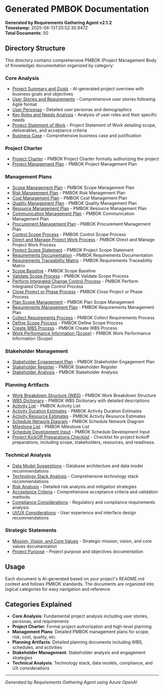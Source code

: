 # Generated PMBOK Documentation

**Generated by Requirements Gathering Agent v2.1.2**  
**Timestamp:** 2025-06-13T20:52:30.947Z  
**Total Documents:** 50

## Directory Structure

This directory contains comprehensive PMBOK (Project Management Body of Knowledge) documentation organized by category:


### Core Analysis

- [Project Summary and Goals](core-analysis\project-summary.md) - AI-generated project overview with business goals and objectives
- [User Stories and Requirements](core-analysis\user-stories.md) - Comprehensive user stories following Agile format
- [User Personas](core-analysis\user-personas.md) - Detailed user personas and demographics
- [Key Roles and Needs Analysis](core-analysis\key-roles-and-needs.md) - Analysis of user roles and their specific needs
- [Project Statement of Work](core-analysis\project-statement-of-work.md) - Project Statement of Work detailing scope, deliverables, and acceptance criteria
- [Business Case](core-analysis\business-case.md) - Comprehensive business case and justification

### Project Charter

- [Project Charter](project-charter\project-charter.md) - PMBOK Project Charter formally authorizing the project
- [Project Management Plan](project-charter\project-management-plan.md) - PMBOK Project Management Plan

### Management Plans

- [Scope Management Plan](management-plans\scope-management-plan.md) - PMBOK Scope Management Plan
- [Risk Management Plan](management-plans\risk-management-plan.md) - PMBOK Risk Management Plan
- [Cost Management Plan](management-plans\cost-management-plan.md) - PMBOK Cost Management Plan
- [Quality Management Plan](management-plans\quality-management-plan.md) - PMBOK Quality Management Plan
- [Resource Management Plan](management-plans\resource-management-plan.md) - PMBOK Resource Management Plan
- [Communication Management Plan](management-plans\communication-management-plan.md) - PMBOK Communication Management Plan
- [Procurement Management Plan](management-plans\procurement-management-plan.md) - PMBOK Procurement Management Plan
- [Control Scope Process](management-plans\control-scope.md) - PMBOK Control Scope Process
- [Direct and Manage Project Work Process](management-plans\direct-and-manage-project-work.md) - PMBOK Direct and Manage Project Work Process
- [Project Scope Statement](management-plans\project-scope-statement.md) - PMBOK Project Scope Statement
- [Requirements Documentation](management-plans\requirements-documentation.md) - PMBOK Requirements Documentation
- [Requirements Traceability Matrix](management-plans\requirements-traceability-matrix.md) - PMBOK Requirements Traceability Matrix
- [Scope Baseline](management-plans\scope-baseline.md) - PMBOK Scope Baseline
- [Validate Scope Process](management-plans\validate-scope.md) - PMBOK Validate Scope Process
- [Perform Integrated Change Control Process](management-plans\perform-integrated-change-control.md) - PMBOK Perform Integrated Change Control Process
- [Close Project or Phase Process](management-plans\close-project-or-phase.md) - PMBOK Close Project or Phase Process
- [Plan Scope Management](management-plans\plan-scope-management.md) - PMBOK Plan Scope Management
- [Requirements Management Plan](management-plans\requirements-management-plan.md) - PMBOK Requirements Management Plan
- [Collect Requirements Process](management-plans\collect-requirements.md) - PMBOK Collect Requirements Process
- [Define Scope Process](management-plans\define-scope.md) - PMBOK Define Scope Process
- [Create WBS Process](management-plans\create-wbs.md) - PMBOK Create WBS Process
- [Work Performance Information (Scope)](management-plans\work-performance-information-scope.md) - PMBOK Work Performance Information (Scope)

### Stakeholder Management

- [Stakeholder Engagement Plan](stakeholder-management\stakeholder-engagement-plan.md) - PMBOK Stakeholder Engagement Plan
- [Stakeholder Register](stakeholder-management\stakeholder-register.md) - PMBOK Stakeholder Register
- [Stakeholder Analysis](stakeholder-management\stakeholder-analysis.md) - PMBOK Stakeholder Analysis

### Planning Artifacts

- [Work Breakdown Structure (WBS)](planning-artifacts\work-breakdown-structure.md) - PMBOK Work Breakdown Structure
- [WBS Dictionary](planning-artifacts\wbs-dictionary.md) - PMBOK WBS Dictionary with detailed descriptions
- [Activity List](planning-artifacts\activity-list.md) - PMBOK Activity List
- [Activity Duration Estimates](planning-artifacts\activity-duration-estimates.md) - PMBOK Activity Duration Estimates
- [Activity Resource Estimates](planning-artifacts\activity-resource-estimates.md) - PMBOK Activity Resource Estimates
- [Schedule Network Diagram](planning-artifacts\schedule-network-diagram.md) - PMBOK Schedule Network Diagram
- [Milestone List](planning-artifacts\milestone-list.md) - PMBOK Milestone List
- [Schedule Development Input](planning-artifacts\schedule-development-input.md) - PMBOK Schedule Development Input
- [Project KickOff Preparations Checklist](planning-artifacts\Project-KickOff-Preprations-CheckList.md) - Checklist for project kickoff preparations, including scope, stakeholders, resources, and readiness.

### Technical Analysis

- [Data Model Suggestions](technical-analysis\data-model-suggestions.md) - Database architecture and data model recommendations
- [Technology Stack Analysis](technical-analysis\tech-stack-analysis.md) - Comprehensive technology stack recommendations
- [Risk Analysis](technical-analysis\risk-analysis.md) - Detailed risk analysis and mitigation strategies
- [Acceptance Criteria](technical-analysis\acceptance-criteria.md) - Comprehensive acceptance criteria and validation methods
- [Compliance Considerations](technical-analysis\compliance-considerations.md) - Regulatory and compliance requirements analysis
- [UI/UX Considerations](technical-analysis\ui-ux-considerations.md) - User experience and interface design recommendations

### Strategic Statements

- [Mission, Vision, and Core Values](strategic-statements\mission-vision-core-values.md) - Strategic mission, vision, and core values documentation
- [Project Purpose](strategic-statements\project-purpose.md) - Project purpose and objectives documentation

## Usage

Each document is AI-generated based on your project's README.md context and follows PMBOK standards. The documents are organized into logical categories for easy navigation and reference.

## Categories Explained

- **Core Analysis**: Fundamental project analysis including user stories, personas, and requirements
- **Project Charter**: Formal project authorization and high-level planning
- **Management Plans**: Detailed PMBOK management plans for scope, risk, cost, quality, etc.
- **Planning Artifacts**: Detailed planning documents including WBS, schedules, and activities
- **Stakeholder Management**: Stakeholder analysis and engagement strategies
- **Technical Analysis**: Technology stack, data models, compliance, and UX considerations

---
*Generated by Requirements Gathering Agent using Azure OpenAI*
